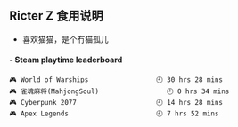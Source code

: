 ## Ricter Z 食用说明
- 喜欢猫猫，是个冇猫孤儿

<!-- steam-box start -->
#### - Steam playtime leaderboard
```text
🎮 World of Warships                 🕘 30 hrs 28 mins
🎮 雀魂麻将(MahjongSoul)                 🕘 0 hrs 34 mins
🎮 Cyberpunk 2077                    🕘 14 hrs 28 mins
🎮 Apex Legends                      🕘 7 hrs 52 mins
```
<!-- Powered by https://github.com/YouEclipse/steam-box . -->
<!-- steam-box end -->
